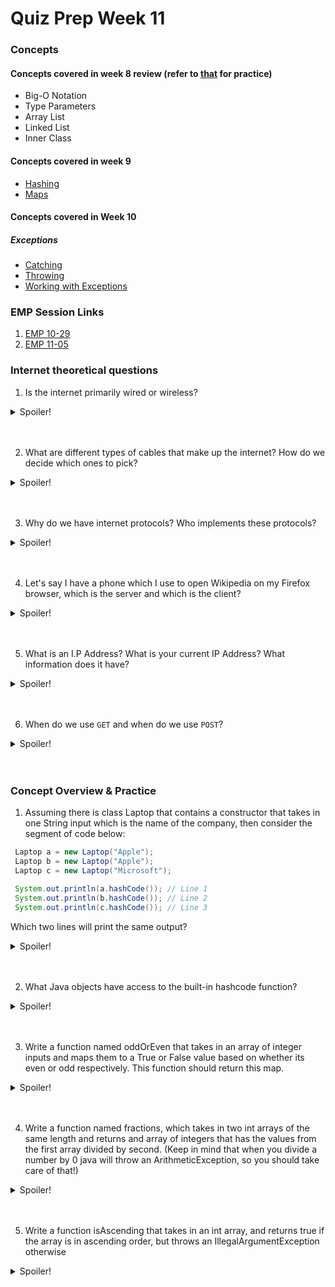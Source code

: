 # Quiz Prep Week 11

### Concepts
  ####  Concepts covered in week 8 review (refer to [that](https://github.com/c5shen/CS125Fall20QuizPrep/blob/master/week9/week9.md) for practice)
  * Big-O Notation
  * Type Parameters
  * Array List
  * Linked List
  * Inner Class

  ####  Concepts covered in week 9
  * [Hashing](https://cs125.cs.illinois.edu/lessons/hashing/#java's-hashcode)
  * [Maps](https://cs125.cs.illinois.edu/lessons/maps/)
  
  #### Concepts covered in Week 10
  ##### Exceptions
   - [Catching](https://cs125.cs.illinois.edu/lessons/catchingexceptions/)
   - [Throwing](https://cs125.cs.illinois.edu/lessons/throwingexceptions/)
   - [Working with Exceptions](https://cs125.cs.illinois.edu/lessons/workingwithexceptions/)
  

### EMP Session Links

1) [EMP 10-29](https://cs199emp.netlify.app/dist/2020-10-29.html)
2) [EMP 11-05](https://cs199emp.netlify.app/dist/2020-11-05.html)

### Internet theoretical questions
1. Is the internet primarily wired or wireless?

  <details>
  <summary>Spoiler!</summary>
 
  #### Wired. Your laptop or phone may be wireless but they just connect to access points and the rest of the international internet is wired because it's far more energy efficient, reliable and cheaper.
  
  </details>
  <br></br>

2. What are different types of cables that make up the internet? How do we decide which ones to pick?
  <details>
  <summary>Spoiler!</summary>
 
  #### Many different cables exist. In class we looked at twisted pair CATV coaxial cables and glass based fibre optic cables. We decide based on the range we want (100m or kilometres), cost of cabling, bandwidth and speed. 
  
  </details>
  <br></br>

3. Why do we have internet protocols? Who implements these protocols?
  <details>
  <summary>Spoiler!</summary>
 
  #### We need internet protocols because computers are bad at inferring what the incoming data (packets) is by context, so we define the structure of the packet and what to do with it. The protocols are just a set of rules (like interfaces) and it's up to the programmer to implement.
  
  </details>
  <br></br>

4. Let's say I have a phone which I use to open Wikipedia on my Firefox browser, which is the server and which is the client?
  <details>
  <summary>Spoiler!</summary>
 
  #### The phone running firefox is the client and Wikipedia has the server (in practice they have a giant cluster of them).
  
  </details>
  <br></br>

5. What is an I.P Address? What is your current IP Address? What information does it have?
  <details>
  <summary>Spoiler!</summary>
 
  #### IP Addresses are a unique identifier of computers within a network. The address can indicate a lot about your location and where you are connecting as well.
  
  </details>
  <br></br>

6. When do we use `GET` and when do we use `POST`?
  <details>
  <summary>Spoiler!</summary>
 
  #### We use `GET` when we want to recieve data (for example a news article or online profile) and `POST` when we want to send data (like creating a new news article or updating your online profile)
  
  </details>
  <br></br>

### Concept Overview & Practice

1) Assuming there is class Laptop that contains a constructor that takes in one String input which is the name of the company, then consider the segment of code below: 
  ```Java
   Laptop a = new Laptop("Apple");
   Laptop b = new Laptop("Apple");
   Laptop c = new Laptop("Microsoft");
   
   System.out.println(a.hashCode()); // Line 1
   System.out.println(b.hashCode()); // Line 2
   System.out.println(c.hashCode()); // Line 3
  ```
  Which two lines will print the same output?
  
  <details>
  <summary>Spoiler!</summary>
 
  #### Neither. Since a,b and c are all different instances, they'll all have a unique hashcode!
  
  </details>
  <br></br>
  
  2) What Java objects have access to the built-in hashcode function?
  <details>
   <summary>Spoiler!</summary>
 
   #### All of them!
  
  </details>
  <br></br>
  
  3) Write a function named oddOrEven that takes in an array of integer inputs and maps them to a True or False value based on whether its even or odd respectively. This function should return this map.
  <details>
   <summary>Spoiler!</summary>
 
   ```Java
   public Map<Integer, Boolean> oddOrEven(int[] arr) {
      Map<Integer, Boolean> map = new HashMap<>();
      for (int i : arr) {
         if (i % 2 == 0) {
          map.put(i, true);
         } else {
            map.put(i, false);
         }
      return map;
    }
          
           
   ```
  </details>
  <br></br>
  
  4) Write a function named fractions, which takes in two int arrays of the same length and returns and array of integers that has the values from the first array divided by second. (Keep in mind that when you divide a number by 0 java will throw an ArithmeticException, so you should take care of that!)
   <details>
   <summary>Spoiler!</summary>
 
   ```Java
   public int[] fractions(int[] a, int[] b) {
      assert a != null && a.length != 0 && b != null && b.length != 0;
      int[] output = new int[a.length]; //or b.length
      try {
         for (int i = 0; i < a.length; i++) {
            output[i] = a[i]/b[i];
         }
         return output;
      } catch (ArithmeticException e) {
          System.out.println("Cannot divide by zero!");
      }
      }
                
           
   ```
  </details>
  <br></br>
  
  5) Write a function isAscending that takes in an int array, and returns true if the array is in ascending order, but throws an IllegalArgumentException otherwise
   <details>
   <summary>Spoiler!</summary>
 
   ```Java
   public boolean isAscending(int[] arr) {
      assert arr != null && arr.length != 0;
      for (int i = 0; i < arr.length - 1; i++) {
        if (arr[i] > arr[i+1]){
         throw new IllegalArgumentException("Array is not ascending");
        }
      }
      return true;
    }   
   ```
  </details>
  <br></br>
